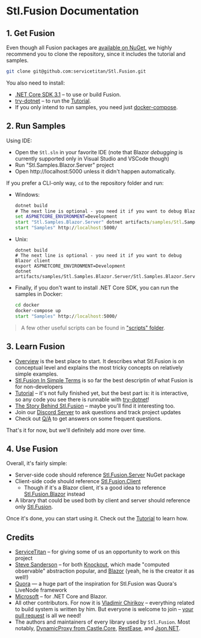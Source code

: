 # Stl.Fusion Documentation

## 1. Get Fusion

Even though all Fusion packages are 
[available on NuGet](https://www.nuget.org/packages?q=Owner%3Aservicetitan+Tags%3Astl_fusion),
we highly recommend you to clone the repository, since it includes
the tutorial and samples.

```bash
git clone git@github.com:servicetitan/Stl.Fusion.git
```

You also need to install:
- [.NET Core SDK 3.1](https://dotnet.microsoft.com/download) 
  &ndash; to use or build Fusion. 
- [try-dotnet](https://github.com/dotnet/try/blob/master/DotNetTryLocal.md) 
  &ndash; to run the [Tutorial](tutorial/README.md).
- If you only intend to run samples, you need just 
  [docker-compose](https://docs.docker.com/compose/install/). 

## 2. Run Samples

Using IDE:
* Open the `Stl.sln` in your favorite IDE
(note that Blazor *debugging* is currently supported only in Visual Studio and VSCode though)
* Run "Stl.Samples.Blazor.Server" project
* Open http://localhost:5000 unless it didn't happen automatically.

If you prefer a CLI-only way, `cd` to the repository folder and run:

*   Windows:
    ```cmd
    dotnet build
    # The next line is optional - you need it if you want to debug Blazor client
    set ASPNETCORE_ENVIRONMENT=Development
    start "Stl.Samples.Blazor.Server" dotnet artifacts/samples/Stl.Samples.Blazor.Server/Stl.Samples.Blazor.Server.dll
    start "Samples" http://localhost:5000/
    ``` 
*   Unix:
    ```
    dotnet build
    # The next line is optional - you need it if you want to debug Blazor client
    export ASPNETCORE_ENVIRONMENT=Development
    dotnet artifacts/samples/Stl.Samples.Blazor.Server/Stl.Samples.Blazor.Server.dll
    ```
*   Finally, if you don't want to install .NET Core SDK, you can run the samples 
    in Docker:
    ```cmd
    cd docker
    docker-compose up 
    start "Samples" http://localhost:5000/
    ```

> A few other useful scripts can be found in 
> ["scripts" folder](https://github.com/servicetitan/Stl/tree/master/scripts).

## 3. Learn Fusion

* [Overview](Overview.md) is the best place to start. 
  It describes what Stl.Fusion is on conceptual level
  and explains the most tricky concepts on relatively simple
  examples.
* [Stl.Fusion In Simple Terms](https://medium.com/@alexyakunin/stl-fusion-in-simple-terms-65b1975967ab?source=friends_link&sk=04e73e75a52768cf7c3330744a9b1e38) 
  is so far the best descriptin of what Fusion is for non-developers
* [Tutorial](tutorial/README.md) &ndash; it's not fully finished yet,
  but the best part is: it is interactive, so any code you see
  there is runnable with [try-dotnet](https://github.com/dotnet/try/blob/master/DotNetTryLocal.md)!
* [The Story Behind Stl.Fusion](Story.md) &ndash; maybe you'll find
  it interesting too.
* Join our [Discord Server](https://discord.gg/EKEwv6d) 
  to ask questions and track project updates
* Check out [Q/A](QA.md) to get answers on some frequent questions.
  
That's it for now, but we'll definitely add more over time. 

## 4. Use Fusion

Overall, it's fairly simple:
* Server-side code should reference 
  [Stl.Fusion.Server](https://www.nuget.org/packages/Stl.Fusion.Server/) NuGet package
* Client-side code should reference
  [Stl.Fusion.Client](https://www.nuget.org/packages/Stl.Fusion.Client/)
  * Though if it's a Blazor client, it's a good idea to reference 
    [Stl.Fusion.Blazor](https://www.nuget.org/packages/Stl.Fusion.Blazor/) instead
* A library that could be used both by client and server should reference only 
  [Stl.Fusion](https://www.nuget.org/packages/Stl.Fusion/). 

Once it's done, you can start using it. 
Check out the [Tutorial](tutorial/README.md) to learn how.


## Credits

* [ServiceTitan](https://www.servicetitan.com/) &ndash; for giving some of us
  an opportunity to work on this project
* [Steve Sanderson](http://blog.stevensanderson.com/) &ndash; 
  for both [Knockout](https://knockoutjs.com/), which made "computed observable" abstraction popular, 
  and [Blazor](https://dotnet.microsoft.com/apps/aspnet/web-apps/blazor) (yeah, he is the creator it as well!)
* [Quora](https://www.quora.com/) — a huge part of the inspiration for Stl.Fusion was Quora's LiveNode framework
* [Microsoft](microsoft.com) &ndash; for .NET Core and Blazor.
* All other contributors. For now it is
  [Vladimir Chirikov](https://github.com/vchirikov) &ndash;
  everything related to build system is written by him.
  But everyone is welcome to join &ndash; 
  [your pull request](https://github.com/servicetitan/Stl/pulls) 
  is all we need!
* The authors and maintainers of every library used by `Stl.Fusion`. Most notably,
  [DynamicProxy from Castle.Core](http://www.castleproject.org/projects/dynamicproxy/),
  [RestEase](https://github.com/canton7/RestEase), and 
  [Json.NET](https://www.newtonsoft.com/json).
